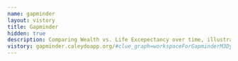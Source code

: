 ```yaml
---
name: gapminder
layout: vistory
title: Gapminder
hidden: true
description: Comparing Wealth vs. Life Excepectancy over time, illustrating the basic concepts of Vistories.
vistory: gapminder.caleydoapp.org/#clue_graph=workspaceForGapminderM3Dyj&clue_state=30&clue=A&clue_slide=41
---
```

